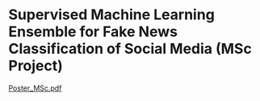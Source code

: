 # Supervised Machine Learning Ensemble for Fake News Classification of Social Media (MSc Project)



[Poster_MSc.pdf](https://github.com/MohammedMosuily/MSc_Project/files/7231982/Poster_MSc.pdf)

